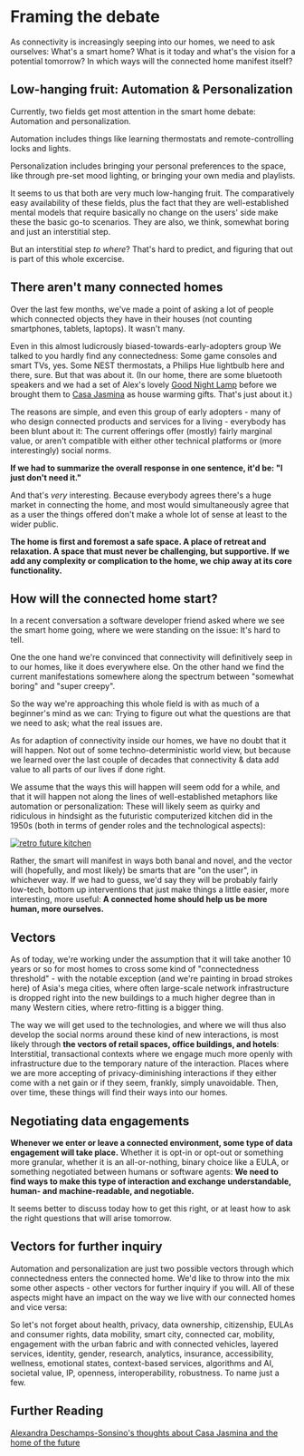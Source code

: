 # Framing the debate

As connectivity is increasingly seeping into our homes, we need to ask ourselves: What's a smart home? What is it today and what's the vision for a potential tomorrow? In which ways will the connected home manifest itself?

## Low-hanging fruit: Automation & Personalization

Currently, two fields get most attention in the smart home debate: Automation and personalization. 

Automation includes things like learning thermostats and remote-controlling locks and lights.

Personalization includes bringing your personal preferences to the space, like through pre-set mood lighting, or bringing your own media and playlists.

It seems to us that both are very much low-hanging fruit. The comparatively easy availability of these fields, plus the fact that they are well-established mental models that require basically no change on the users' side make these the basic go-to scenarios. They are also, we think, somewhat boring and just an interstitial step.

But an interstitial step _to where_? That's hard to predict, and figuring that out is part of this whole excercise.

## There aren't many connected homes

Over the last few months, we've made a point of asking a lot of people which connected objects they have in their houses (not counting smartphones, tablets, laptops). It wasn't many. 

Even in this almost ludicrously biased-towards-early-adopters group We talked to you hardly find any connectedness: Some game consoles and smart TVs, yes. Some NEST thermostats, a Philips Hue lightbulb here and there, sure. But that was about it. (In our home, there are some bluetooth speakers and we had a set of Alex's lovely [Good Night Lamp](http://goodnightlamp.com) before we brought them to [Casa Jasmina](http://casajasmina.arduino.cc) as house warming gifts. That's just about it.)

The reasons are simple, and even this group of early adopters - many of who design connected products and services for a living - everybody has been blunt about it: The current offerings offer (mostly) fairly marginal value, or aren't compatible with either other technical platforms or (more interestingly) social norms. 

**If we had to summarize the overall response in one sentence, it'd be: "I just don't need it."**

And that's _very_ interesting. Because everybody agrees there's a huge market in connecting the home, and most would simultaneously agree that as a user the things offered don't make a whole lot of sense at least to the wider public.

<strong>The home is first and foremost a safe space. A place of retreat and relaxation. A space that must never be challenging, but supportive. If we add any complexity or complication to the home, we chip away at its core functionality.</strong>

## How will the connected home start?

In a recent conversation a software developer friend asked where we see the smart home going, where we were standing on the issue: It's hard to tell. 

One the one hand we're convinced that connectivity will definitively seep in to our homes, like it does everywhere else. On the other hand we find the current manifestations somewhere along the spectrum between "somewhat boring" and "super creepy". 

So the way we're approaching this whole field is with as much of a beginner's mind as we can: Trying to figure out what the questions are that we need to ask; what the real issues are. 

As for adaption of connectivity inside our homes, we have no doubt that it will happen. Not out of some techno-deterministic world view, but because we learned over the last couple of decades that connectivity & data add value to all parts of our lives if done right. 

We assume that the ways this will happen will seem odd for a while, and that it will happen not along the lines of well-established metaphors like automation or personalization: These will likely seem as quirky and ridiculous in hindsight as the futuristic computerized kitchen did in the 1950s (both in terms of gender roles and the technological aspects):

[![retro future kitchen](https://github.com/understanding-the-connected-home/book/blob/master/img/retrofuturekitchenvideo.png)](https://www.youtube.com/embed/hZG36dhhbx0)

Rather, the smart will manifest in ways both banal and novel, and the vector will (hopefully, and most likely) be smarts that are "on the user", in whichever way. If we had to guess, we'd say they will be probably fairly low-tech, bottom up interventions that just make things a little easier, more interesting, more useful: **A connected home should help us be more human, more ourselves.**

## Vectors

As of today, we're working under the assumption that it will take another 10 years or so for most homes to cross some kind of "connectedness threshold" - with the notable exception (and we're painting in broad strokes here) of Asia's mega cities, where often large-scale network infrastructure is dropped right into the new buildings to a much higher degree than in many Western cities, where retro-fitting is a bigger thing.

The way we will get used to the technologies, and where we will thus also develop the social norms around these kind of new interactions, is most likely through **the vectors of retail spaces, office buildings, and hotels**: Interstitial, transactional contexts where we engage much more openly with infrastructure due to the temporary nature of the interaction. Places where we are more accepting of privacy-diminishing interactions if they either come with a net gain or if they seem, frankly, simply unavoidable. Then, over time, these things will find their ways into our homes.

## Negotiating data engagements

**Whenever we enter or leave a connected environment, some type of data engagement will take place.** Whether it is opt-in or opt-out or something more granular, whether it is an all-or-nothing, binary choice like a EULA, or something negotiated between humans or software agents: **We need to find ways to make this type of interaction and exchange understandable, human- and machine-readable, and negotiable.**

It seems better to discuss today how to get this right, or at least how to ask the right questions that will arise tomorrow.

## Vectors for further inquiry

Automation and personalization are just two possible vectors through which connectedness enters the connected home. We'd like to throw into the mix some other aspects - other vectors for further inquiry if you will. All of these aspects might have an impact on the way we live with our connected homes and vice versa:

So let's not forget about health, privacy, data ownership, citizenship, EULAs and consumer rights, data mobility, smart city, connected car, mobility, engagement with the urban fabric and with connected vehicles, layered services, identity, gender, research, analytics, insurance, accessibility, wellness, emotional states, context-based services, algorithms and AI, societal value, IP, openness, interoperability, robustness. To name just a few.

## Further Reading

<a href="http://www.huffingtonpost.co.uk/alexandra-deschampssonsino/smart-homes_b_7967234.html">Alexandra Deschamps-Sonsino's thoughts about Casa Jasmina and the home of the future</a>